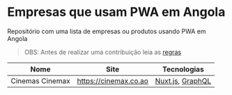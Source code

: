 # Empresas que usam PWA em Angola

Repositório com uma lista de empresas ou produtos usando PWA em Angola

> OBS: Antes de realizar uma contribuição leia as [regras](https://github.com/e200/companies-using-pwa-in-angola/blob/master/CONTRIBUTING.md)

Nome|Site|Tecnologias
:--:|----|-----------
Cinemas Cinemax|https://cinemax.co.ao|[Nuxt.js](https://github.com/e200/companies-using-nuxt-in-angola), [GraphQL](https://github.com/e200/companies-using-graphql-in-angola)
